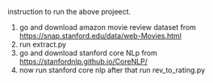 instruction to run the above projeect.
1. go and download amazon movie review dataset from https://snap.stanford.edu/data/web-Movies.html
2. run extract.py
3. go and download stanford core NLp from https://stanfordnlp.github.io/CoreNLP/
4. now run stanford core nlp  after that run rev_to_rating.py
